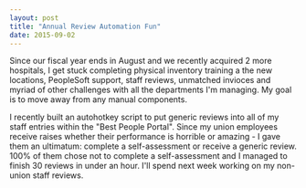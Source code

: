 ```yaml
---
layout: post
title: "Annual Review Automation Fun"
date: 2015-09-02
---
```


Since our fiscal year ends in August and we recently acquired 2 more hospitals, I get stuck completing physical inventory
training a the new locations, PeopleSoft support, staff reviews, unmatched invioces and myriad of other challenges with
all the departments I'm managing. My goal is to move away from any manual components. 

I recently built an autohotkey script to put generic reviews into all of my staff entries within the "Best People Portal".
Since my union employees receive raises whether their performance is horrible or amazing - I gave them an ultimatum: complete
a self-assessment or receive a generic review. 100% of them chose not to complete a self-assessment and I managed to finish
30 reviews in under an hour. I'll spend next week working on my non-union staff reviews.

